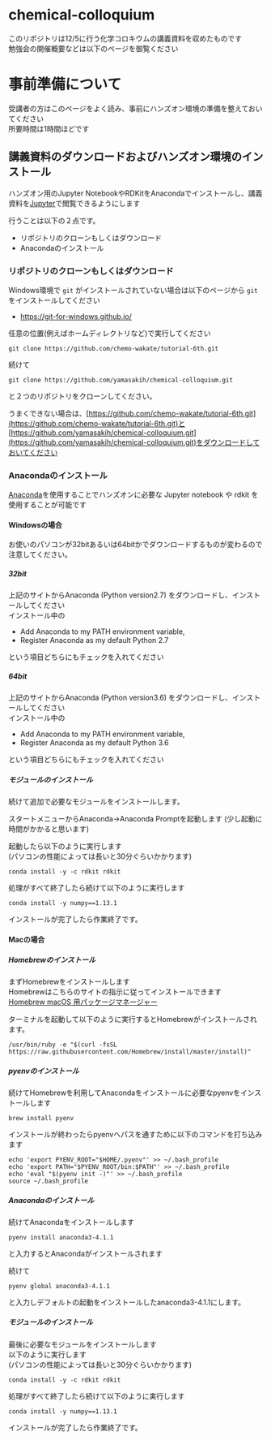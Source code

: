 # chemical-colloquium 
このリポジトリは12/5に行う化学コロキウムの講義資料を収めたものです  
勉強会の開催概要などは以下のページを御覧ください  

# 事前準備について

受講者の方はこのページをよく読み、事前にハンズオン環境の準備を整えておいてください  
所要時間は1時間ほどです  

## 講義資料のダウンロードおよびハンズオン環境のインストール
ハンズオン用のJupyter NotebookやRDKitをAnacondaでインストールし、講義資料を[Jupyter](http://jupyter.org/)で閲覧できるようにします

行うことは以下の２点です。

- リポジトリのクローンもしくはダウンロード
- Anacondaのインストール

### リポジトリのクローンもしくはダウンロード
Windows環境で `git` がインストールされていない場合は以下のページから `git` をインストールしてください  
- https://git-for-windows.github.io/

任意の位置(例えばホームディレクトリなど)で実行してください  

```
git clone https://github.com/chemo-wakate/tutorial-6th.git
```

続けて

```
git clone https://github.com/yamasakih/chemical-colloquium.git
```

と２つのリポジトリをクローンしてください。

うまくできない場合は、[https://github.com/chemo-wakate/tutorial-6th.git](https://github.com/chemo-wakate/tutorial-6th.git)と  
[https://github.com/yamasakih/chemical-colloquium.git](https://github.com/yamasakih/chemical-colloquium.git)をダウンロードしておいてください

### Anacondaのインストール
[Anaconda](https://www.anaconda.com/download/)を使用することでハンズオンに必要な Jupyter notebook や rdkit を使用することが可能です

#### Windowsの場合
お使いのパソコンが32bitあるいは64bitかでダウンロードするものが変わるので注意してください。

##### 32bit
上記のサイトからAnaconda (Python version2.7) をダウンロードし、インストールしてください  
インストール中の  

- Add Anaconda to my PATH environment variable, 
- Register Anaconda as my default Python 2.7

という項目どちらにもチェックを入れてください

##### 64bit
上記のサイトからAnaconda (Python version3.6) をダウンロードし、インストールしてください  
インストール中の  

- Add Anaconda to my PATH environment variable, 
- Register Anaconda as my default Python 3.6

という項目どちらにもチェックを入れてください

##### モジュールのインストール
続けて追加で必要なモジュールをインストールします。

スタートメニューからAnaconda→Anaconda Promptを起動します
(少し起動に時間がかかると思います)

起動したら以下のように実行します  
(パソコンの性能によっては長いと30分ぐらいかかります)

```
conda install -y -c rdkit rdkit
```

処理がすべて終了したら続けて以下のように実行します

```
conda install -y numpy==1.13.1
```

インストールが完了したら作業終了です。

#### Macの場合
##### Homebrewのインストール
まずHomebrewをインストールします  
Homebrewはこちらのサイトの指示に従ってインストールできます  
[Homebrew macOS 用パッケージマネージャー](https://brew.sh/index_ja.html)

ターミナルを起動して以下のように実行するとHomebrewがインストールされます。

```
/usr/bin/ruby -e "$(curl -fsSL https://raw.githubusercontent.com/Homebrew/install/master/install)"
```

##### pyenvのインストール
続けてHomebrewを利用してAnacondaをインストールに必要なpyenvをインストールします

```
brew install pyenv
```

インストールが終わったらpyenvへパスを通すために以下のコマンドを打ち込みます

```
echo 'export PYENV_ROOT="$HOME/.pyenv"' >> ~/.bash_profile
echo 'export PATH="$PYENV_ROOT/bin:$PATH"' >> ~/.bash_profile
echo 'eval "$(pyenv init -)"' >> ~/.bash_profile
source ~/.bash_profile
```

##### Anacondaのインストール
続けてAnacondaをインストールします

```
pyenv install anaconda3-4.1.1
```

と入力するとAnacondaがインストールされます

続けて

```
pyenv global anaconda3-4.1.1
```

と入力しデフォルトの起動をインストールしたanaconda3-4.1.1にします。

##### モジュールのインストール
最後に必要なモジュールをインストールします  
以下のように実行します  
(パソコンの性能によっては長いと30分ぐらいかかります)

```
conda install -y -c rdkit rdkit
```

処理がすべて終了したら続けて以下のように実行します

```
conda install -y numpy==1.13.1
```

インストールが完了したら作業終了です。
